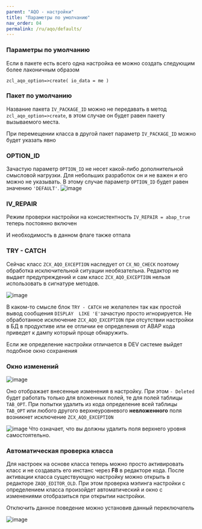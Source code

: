 ```yaml
---
parent: "AQO - настройки"
title: "Параметры по умолчанию"
nav_order: 04
permalink: /ru/aqo/defaults/
---
```


### Параметры по умолчанию

Если в пакете есть всего одна настройка ее можно создать следующим более лаконичным образом

```abap
zcl_aqo_option=>create( io_data = me )
```

### Пакет по умолчанию

Название пакета `IV_PACKAGE_ID`  можно не передавать в метод `zcl_aqo_option=>create`, в этом случае он будет равен пакету вызываемого места.

При перемещении класса в другой пакет параметр `IV_PACKAGE_ID` можно будет указать явно

### OPTION_ID

Зачастую параметр `OPTION_ID` не несет какой-либо дополнительной смысловой нагрузки.  Для небольших разработок он и не важен и его можно не указывать. В этому случае  параметр `OPTION_ID` будет равен значению `'DEFAULT'`. ![image](https://user-images.githubusercontent.com/36256417/159257521-dc2d2cde-4521-471b-88e7-78609f3d64e3.png)

### IV_REPAIR

Режим проверки настройки на консистентность `IV_REPAIR = abap_true` теперь постоянно включен

И необходимость в данном флаге также отпала

### TRY - CATCH

Сейчас класс `ZCX_AQO_EXCEPTION` наследует от `CX_NO_CHECK` поэтому обработка исключительной ситуации необязательна.  Редактор не выдает предупреждений и сам класс `ZCX_AQO_EXCEPTION` нельзя использовать в сигнатуре методов.

![image](https://user-images.githubusercontent.com/36256417/159420760-04999a6a-7b1b-419b-b932-396dc42515e8.png)

В каком-то смысле блок `TRY - CATCH` не желателен так как простой вывод сообщения `DISPLAY  LIKE 'E'`зачастую просто игнорируется. Не обработанное исключение `ZCX_AQO_EXCEPTION` при отсутствии настройки в БД в продуктиве или ее отличии ее определения от ABAP кода приведет к дампу который проще обнаружить.

Если же определение настройки отличается в DEV системе выйдет подобное окно сохранения

### Окно изменений

![image](https://user-images.githubusercontent.com/36256417/159464121-75509487-d831-4e46-8ef6-7ac1abd046fa.png)

Оно отображает внесенные изменения в настройку. При этом `- Deleted` будет работать только для вложенных полей, те для полей таблицы `TAB_OPT`.  При попытки удалить из кода определение всей таблицы `TAB_OPT` или любого другого верхнеуровневого **невложенного** поля возникнет исключение `ZCX_AQO_EXCEPTION`

![image](https://user-images.githubusercontent.com/36256417/159476233-5234ceee-800c-4561-8f17-8e2ade14ee52.png)
Что означает, что вы должны удалить поля верхнего уровня самостоятельно.

### Автоматическая проверка класса

Для настроек на основе класса теперь можно просто активировать класс и не создавать его инстанс через **F8** в редакторе кода. После активации класса существующую настройку можно открыть в редакторе `ZAQO_EDITOR_OLD`. При этом проверка мэпинга настройки с определением класса произойдет автоматический и окно с изменениями отобразиться при открытии настройки.

Отключить данное поведение можно установив данный переключатель

![image](https://user-images.githubusercontent.com/36256417/159476712-f2ad4399-eaac-407b-afca-6308c343852b.png)

